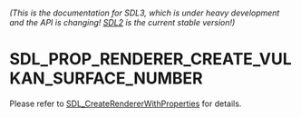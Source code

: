 ###### (This is the documentation for SDL3, which is under heavy development and the API is changing! [SDL2](https://wiki.libsdl.org/SDL2/) is the current stable version!)
# SDL_PROP_RENDERER_CREATE_VULKAN_SURFACE_NUMBER

Please refer to [SDL_CreateRendererWithProperties](SDL_CreateRendererWithProperties) for details.

